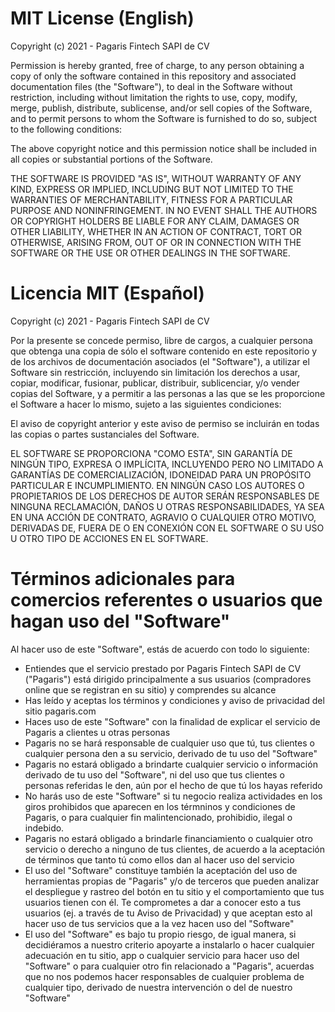 # MIT License (English)

Copyright (c) 2021 - Pagaris Fintech SAPI de CV

Permission is hereby granted, free of charge, to any person obtaining a copy of only the software contained in this repository and associated documentation files (the "Software"), to deal in the Software without restriction, including without limitation the rights to use, copy, modify, merge, publish, distribute, sublicense, and/or sell copies of the Software, and to permit persons to whom the Software is furnished to do so, subject to the following conditions:

The above copyright notice and this permission notice shall be included in all copies or substantial portions of the Software.

THE SOFTWARE IS PROVIDED "AS IS", WITHOUT WARRANTY OF ANY KIND, EXPRESS OR IMPLIED, INCLUDING BUT NOT LIMITED TO THE WARRANTIES OF MERCHANTABILITY, FITNESS FOR A PARTICULAR PURPOSE AND NONINFRINGEMENT. IN NO EVENT SHALL THE AUTHORS OR COPYRIGHT HOLDERS BE LIABLE FOR ANY CLAIM, DAMAGES OR OTHER LIABILITY, WHETHER IN AN ACTION OF CONTRACT, TORT OR OTHERWISE, ARISING FROM, OUT OF OR IN CONNECTION WITH THE SOFTWARE OR THE USE OR OTHER DEALINGS IN THE SOFTWARE.


# Licencia MIT (Español)

Copyright (c) 2021 - Pagaris Fintech SAPI de CV

Por la presente se concede permiso, libre de cargos, a cualquier persona que obtenga una copia de sólo el software contenido en este repositorio y de los archivos de documentación asociados (el "Software"), a utilizar el Software sin restricción, incluyendo sin limitación los derechos a usar, copiar, modificar, fusionar, publicar, distribuir, sublicenciar, y/o vender copias del Software, y a permitir a las personas a las que se les proporcione el Software a hacer lo mismo, sujeto a las siguientes condiciones:

El aviso de copyright anterior y este aviso de permiso se incluirán en todas las copias o partes sustanciales del Software.

EL SOFTWARE SE PROPORCIONA "COMO ESTA", SIN GARANTÍA DE NINGÚN TIPO, EXPRESA O IMPLÍCITA, INCLUYENDO PERO NO LIMITADO A GARANTÍAS DE COMERCIALIZACIÓN, IDONEIDAD PARA UN PROPÓSITO PARTICULAR E INCUMPLIMIENTO. EN NINGÚN CASO LOS AUTORES O PROPIETARIOS DE LOS DERECHOS DE AUTOR SERÁN RESPONSABLES DE NINGUNA RECLAMACIÓN, DAÑOS U OTRAS RESPONSABILIDADES, YA SEA EN UNA ACCIÓN DE CONTRATO, AGRAVIO O CUALQUIER OTRO MOTIVO, DERIVADAS DE, FUERA DE O EN CONEXIÓN CON EL SOFTWARE O SU USO U OTRO TIPO DE ACCIONES EN EL SOFTWARE.


# Términos adicionales para comercios referentes o usuarios que hagan uso del "Software"

Al hacer uso de este "Software", estás de acuerdo con todo lo siguiente:
- Entiendes que el servicio prestado por Pagaris Fintech SAPI de CV ("Pagaris") está dirigido principalmente a sus usuarios (compradores online que se registran en su sitio) y comprendes su alcance
- Has leído y aceptas los términos y condiciones y aviso de privacidad del sitio pagaris.com
- Haces uso de este "Software" con la finalidad de explicar el servicio de Pagaris a clientes u otras personas
- Pagaris no se hará responsable de cualquier uso que tú, tus clientes o cualquier persona den a su servicio, derivado de tu uso del "Software"
- Pagaris no estará obligado a brindarte cualquier servicio o información derivado de tu uso del "Software", ni del uso que tus clientes o personas referidas le den, aún por el hecho de que tú los hayas referido
- No harás uso de este "Software" si tu negocio realiza actividades en los giros prohibidos que aparecen en los térmninos y condiciones de Pagaris, o para cualquier fin malintencionado, prohibidio, ilegal o indebido.
- Pagaris no estará obligado a brindarle financiamiento o cualquier otro servicio o derecho a ninguno de tus clientes, de acuerdo a la aceptación de términos que tanto tú como ellos dan al hacer uso del servicio
- El uso del "Software" constituye también la aceptación del uso de herramientas propias de "Pagaris" y/o de terceros que pueden analizar el despliegue y rastreo del botón en tu sitio y el comportamiento que tus usuarios tienen con él. Te comprometes a dar a conocer esto a tus usuarios (ej. a través de tu Aviso de Privacidad) y que aceptan esto al hacer uso de tus servicios que a la vez hacen uso del "Software"
- El uso del "Software" es bajo tu propio riesgo, de igual manera, si decidiéramos a nuestro criterio apoyarte a instalarlo o hacer cualquier adecuación en tu sitio, app o cualquier servicio para hacer uso del "Software" o para cualquier otro fin relacionado a "Pagaris", acuerdas que no nos podemos hacer responsables de cualquier problema de cualquier tipo, derivado de nuestra intervención o del de nuestro "Software"
